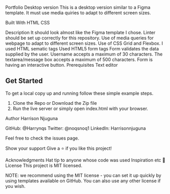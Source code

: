 Portfolio Desktop version
This is a desktop version similar to a Figma template. It must use media quiries to adapt to different screen sizes.

Built With
HTML
CSS

Description
It should look almost like the Figma template I chose.
Linter should be set up correctly for this repository.
Use of media queries for webpage to adapt to different screen sizes.
Use of CSS Grid and Flexbox.
I used HTML sematic tags
Used HTML5 form tags
Form validates the data supplied by the user.
Username accepts a maximum of 30 characters.
The textarea/message box accepts a maximum of 500 characters.
Form is having an interactive button.
Prerequisites
Text editor


## Get Started

To get a local copy up and running follow these simple example steps.

1. Clone the Repo or Download the Zip file
2. Run the live server or simply open index.html with your browser.


Author Harrison Njuguna 

GitHub: @Harrynqs 
Twitter: @noqsnoq1 
LinkedIn: Harrisonnjuguna


Feel free to check the issues page.

Show your support Give a ⭐️ if you like this project!

Acknowledgments Hat tip to anyone whose code was used Inspiration etc 📝 License This project is MIT licensed.

NOTE: we recommend using the MIT license - you can set it up quickly by using templates available on GitHub. You can also use any other license if you wish.
